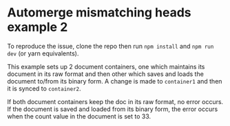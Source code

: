 # Automerge mismatching heads example 2

To reproduce the issue, clone the repo then run `npm install` and `npm run dev` (or yarn equivalents).

This example sets up 2 document containers, one which maintains its document in its raw format and then other which saves and loads the document to/from its binary form. A change is made to `container1` and then it is synced to `container2`.

If both document containers keep the doc in its raw format, no error occurs. If the document is saved and loaded from its binary form, the error occurs when the count value in the document is set to 33.
